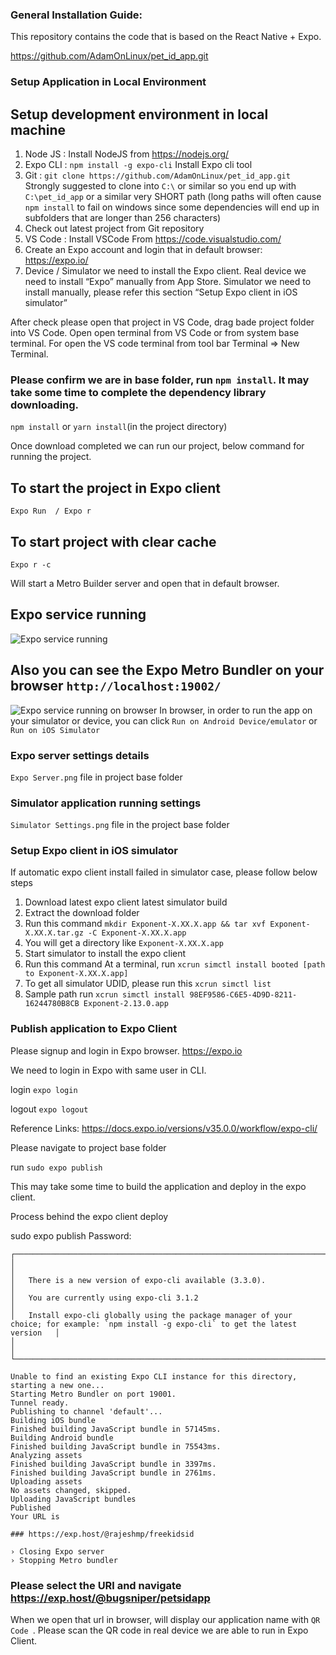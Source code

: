 ### General Installation Guide:

This repository contains the code that is based on the React Native + Expo.

https://github.com/AdamOnLinux/pet_id_app.git


### Setup Application in Local Environment

## Setup development environment in local machine

1. Node JS : Install NodeJS from https://nodejs.org/
2. Expo CLI : ```npm install -g expo-cli``` Install Expo cli tool
3. Git : ```git clone https://github.com/AdamOnLinux/pet_id_app.git``` Strongly suggested to clone into `C:\` or similar so you end up with `C:\pet_id_app` or a similar very SHORT path (long paths will often cause ```npm install``` to fail on windows since some dependencies will end up in subfolders that are longer than 256 characters)
4. Check out latest project from Git repository
5. VS Code : Install VSCode From https://code.visualstudio.com/
6. Create an Expo account  and login that in default browser: https://expo.io/
7. Device / Simulator we need to install the Expo client. Real device we need to install “Expo” manually from App Store. Simulator we need to install manually, please refer this section “Setup Expo client in iOS simulator”

After check please open that project in VS Code, drag bade project folder into VS Code. Open open terminal from VS Code or from system base terminal.
For open the VS code terminal from tool bar Terminal => New Terminal.

### Please confirm we are in base folder, run ```npm install```. It may take some time to complete the dependency library downloading.

```npm install``` or ```yarn install```(in the project directory)

Once download completed we can run our project, below command for running the project.

## To start the project in Expo client

```Expo Run  / Expo r```

## To start project with clear cache

```Expo r -c```

Will start a Metro Builder server  and open that in default browser.

## Expo service running
![Expo service running](https://content.screencast.com/users/Anatoly_Sokolov/folders/Jing/media/6a51f4f6-0e28-40bb-b6dd-9a584b690f43/2019-03-13_1711.png)
</br>
## Also you can see the Expo Metro Bundler on your browser ```http://localhost:19002/```
![Expo service running on browser](https://content.screencast.com/users/Anatoly_Sokolov/folders/Jing/media/519fbff3-3a61-4d7b-8210-80a7b0185176/2019-03-13_1713.png)
In browser, in order to run the app on your simulator or device, you can click ```Run on Android Device/emulator``` or ```Run on iOS Simulator```

### Expo server settings details

```Expo Server.png``` file in project base folder

### Simulator application running settings

```Simulator Settings.png``` file in the project base folder

### Setup Expo client in iOS simulator

If automatic expo client install failed in simulator case, please follow below steps

1. Download latest expo client latest simulator build
2. Extract the download folder
3. Run this command ```mkdir Exponent-X.XX.X.app && tar xvf Exponent-X.XX.X.tar.gz -C Exponent-X.XX.X.app```
4. You will get a directory like ```Exponent-X.XX.X.app```
5. Start simulator to install the expo client
6. Run this command At a terminal, run ```xcrun simctl install booted [path to Exponent-X.XX.X.app]```
7. To get all simulator UDID, please run this ```xcrun simctl list```
8. Sample path run ```xcrun simctl install 98EF9586-C6E5-4D9D-8211-16244780B8CB Exponent-2.13.0.app```


### Publish application to Expo Client

Please signup and login in Expo browser.
https://expo.io

We need to login in Expo with same user in CLI.

login ```expo login```

logout ```expo logout```

Reference Links: https://docs.expo.io/versions/v35.0.0/workflow/expo-cli/


Please navigate to project base folder

run ```sudo expo publish```

This may take some time to build the application and deploy in the expo client.

Process behind the expo client deploy 

sudo expo publish
Password:
```shell
┌──────────────────────────────────────────────────────────────────────────────────────────────────────────────────────────────────────────┐
│                                                                                                                                          │
│   There is a new version of expo-cli available (3.3.0).                                                                                  │
│   You are currently using expo-cli 3.1.2                                                                                                 │
│   Install expo-cli globally using the package manager of your choice; for example: `npm install -g expo-cli` to get the latest version   │
│                                                                                                                                          │
└──────────────────────────────────────────────────────────────────────────────────────────────────────────────────────────────────────────┘

Unable to find an existing Expo CLI instance for this directory, starting a new one...
Starting Metro Bundler on port 19001.
Tunnel ready.
Publishing to channel 'default'...
Building iOS bundle
Finished building JavaScript bundle in 57145ms.
Building Android bundle
Finished building JavaScript bundle in 75543ms.
Analyzing assets
Finished building JavaScript bundle in 3397ms.
Finished building JavaScript bundle in 2761ms.
Uploading assets
No assets changed, skipped.
Uploading JavaScript bundles
Published
Your URL is

### https://exp.host/@rajeshmp/freekidsid

› Closing Expo server
› Stopping Metro bundler
```

### Please select the URl and navigate  https://exp.host/@bugsniper/petsidapp

When we open that url in browser, will display our application name with ```QR Code ```. Please scan the QR code in real device we are able to run in Expo Client.


